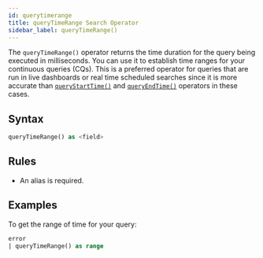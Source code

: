 ```yaml
---
id: querytimerange
title: queryTimeRange Search Operator
sidebar_label: queryTimeRange()
---
```


The `queryTimeRange()` operator returns the time duration for the query being executed in milliseconds. You can use it to establish time ranges for your continuous queries (CQs). This is a preferred operator for queries that are run in live dashboards or real time scheduled searches since it is more accurate than [`queryStartTime()`](querystarttime.md) and [`queryEndTime()`](queryendtime.md) operators in these cases.

## Syntax

```sql
queryTimeRange() as <field>
```

## Rules

* An alias is required.

## Examples

To get the range of time for your query:

```sql
error
| queryTimeRange() as range
```
